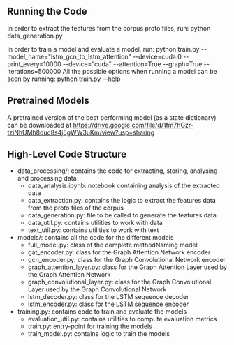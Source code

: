 ## Running the Code
In order to extract the features from the corpus proto files, run:
python data_generation.py

In order to train a model and evaluate a model, run:
python train.py --model_name="lstm_gcn_to_lstm_attention" --device=cuda:0 --print_every=10000 
--device="cuda" --attention=True --graph=True --iterations=500000
All the possible options when running a model can be seen by running:
python train.py --help

## Pretrained Models
A pretrained version of the best performing model (as a state dictionary) can be downloaded at 
https://drive.google.com/file/d/1fm7hGzr-tziNhUMh8duc8s4j5gWW3uKm/view?usp=sharing

## High-Level Code Structure
- data_processing/: contains the code for extracting, storing, analysing and processing data
    - data_analysis.ipynb: notebook containing analysis of the extracted data
    - data_extraction.py: contains the logic to extract the features data from the proto files of 
    the corpus
    - data_generation.py: file to be called to generate the features data  
    - data_util.py: contains utilities to work with data
    - text_util.py: contains utilities to work with text
- models/: contains all the code for the different models
    - full_model.py: class of the complete methodNaming model
    - gat_encoder.py: class for the Graph Attention Network encoder
    - gcn_encoder.py: class for the Graph Convolutional Network encoder
    - graph_attention_layer.py: class for the Graph Attention Layer used by the Graph Attention 
    Network 
    - graph_convolutional_layer.py: class for the Graph Convolutional Layer used by the Graph 
    Convolutional Network 
    - lstm_decoder.py: class for the LSTM sequence decoder
    - lstm_encoder.py: class for the LSTM sequence encoder
- training.py: contains code to train and evaluate the models
    - evaluation_util.py: contains utilities to compute evaluation metrics
    - train.py: entry-point for training the models
    - train_model.py: contains logic to train the models

